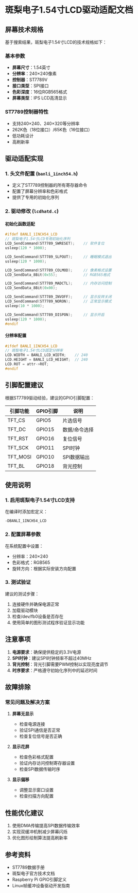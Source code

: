 # 斑梨电子1.54寸LCD驱动适配文档

## 屏幕技术规格

基于搜索结果，斑梨电子1.54寸LCD的技术规格如下：

### 基本参数
- **屏幕尺寸**：1.54英寸
- **分辨率**：240×240像素
- **控制器**：ST7789V
- **接口类型**：SPI接口
- **色彩深度**：16位RGB565格式
- **屏幕类型**：IPS LCD高清显示

### ST7789控制器特性
- 支持240×240、240×320等分辨率
- 262K色（18位接口）/65K色（16位接口）
- 低功耗设计
- 高刷新率

## 驱动适配实现

### 1. 头文件配置 (`banli_1inch54.h`)
- 定义了ST7789控制器的所有寄存器命令
- 配置了屏幕分辨率和色彩格式
- 提供了专用的初始化序列

### 2. 驱动修改 (`lcdhatd.c`)

#### 初始化函数适配
```c
#ifdef BANLI_1INCH54_LCD
// 斑梨电子1.54寸LCD专用初始化序列
LCD_SendCommand(ST7789_SWRESET);    // 软件复位
usleep(120 * 1000);

LCD_SendCommand(ST7789_SLPOUT);     // 睡眠模式退出
usleep(120 * 1000);

LCD_SendCommand(ST7789_COLMOD);     // 像素格式设置
LCD_SendData_8Bit(0x55);            // RGB565格式

LCD_SendCommand(ST7789_MADCTL);     // 内存访问控制
LCD_SendData_8Bit(0x00);

LCD_SendCommand(ST7789_INVOFF);     // 显示反转关闭
LCD_SendCommand(ST7789_NORON);      // 正常显示模式
usleep(10 * 1000);

LCD_SendCommand(ST7789_DISPON);     // 显示开启
usleep(120 * 1000);
#endif
```

#### 分辨率配置
```c
#ifdef BANLI_1INCH54_LCD
// 斑梨电子1.54寸LCD固定分辨率
LCD.WIDTH = BANLI_LCD_WIDTH;    // 240
LCD.HEIGHT = BANLI_LCD_HEIGHT;  // 240
LCD.ROT = attr->ROT;
#endif
```

## 引脚配置建议

根据ST7789驱动经验，建议的GPIO引脚配置：

| 引脚功能 | GPIO引脚 | 说明 |
|---------|---------|------|
| TFT_CS  | GPIO5   | 片选信号 |
| TFT_DC  | GPIO15  | 数据/命令选择 |
| TFT_RST | GPIO16  | 复位信号 |
| TFT_SCK | GPIO11  | SPI时钟 |
| TFT_MOSI| GPIO10  | SPI数据输出 |
| TFT_BL  | GPIO18  | 背光控制 |

## 使用说明

### 1. 启用斑梨电子1.54寸LCD支持
在编译时添加宏定义：
```bash
-DBANLI_1INCH54_LCD
```

### 2. 配置屏幕参数
在系统配置中设置：
- 分辨率：240×240
- 色彩格式：RGB565
- 旋转方向：根据实际安装方向配置

### 3. 测试验证
建议的测试步骤：
1. 连接硬件并确保电源正常
2. 加载驱动模块
3. 检查/dev/fb0设备是否存在
4. 使用简单的图形测试程序验证显示功能

## 注意事项

1. **电源要求**：确保提供稳定的3.3V电源
2. **SPI时钟**：建议SPI时钟频率不超过40MHz
3. **背光控制**：背光引脚需要PWM控制以实现亮度调节
4. **时序要求**：严格遵守初始化序列中的延迟时间

## 故障排除

### 常见问题及解决方案

1. **屏幕无显示**
   - 检查电源连接
   - 验证SPI通信是否正常
   - 检查复位信号是否正确

2. **显示花屏**
   - 检查色彩格式配置
   - 验证内存访问控制寄存器设置
   - 检查SPI数据传输时序

3. **显示偏移**
   - 调整显示窗口设置
   - 检查扫描方向配置

## 性能优化建议

1. 使用DMA传输提高SPI数据传输效率
2. 实现双缓冲机制减少屏幕闪烁
3. 优化图形绘制算法提高刷新率

## 参考资料

- ST7789数据手册
- 斑梨电子官方技术文档
- Raspberry Pi GPIO引脚定义
- Linux帧缓冲设备驱动开发指南